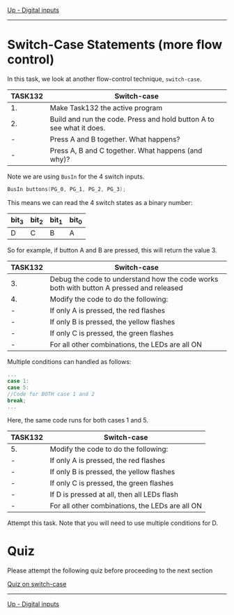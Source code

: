 [Up - Digital inputs](Digital_Inputs_1.md)

--- 

# Switch-Case Statements (more flow control)
In this task, we look at another flow-control technique, `switch-case`. 

| TASK132 | Switch-case |
| --- | --- |
| 1. | Make Task132 the active program |
| 2. | Build and run the code. Press and hold button A to see what it does. |
| - | Press A and B together. What happens? |
| - | Press A, B and C together. What happens (and why)? |

Note we are using `BusIn` for the 4 switch inputs.

```C++
BusIn buttons(PG_0, PG_1, PG_2, PG_3);
```

This means we can read the 4 switch states as a binary number:

| bit<sub>3</sub> | bit<sub>2</sub> | bit<sub>1</sub> | bit<sub>0</sub> |
| --- | --- | --- | --- | 
|  D  |  C  |  B  |  A  |

So for example, if button A and B are pressed, this will return the value 3.

| TASK132 | Switch-case |
| --- | --- |
| 3. | Debug the code to understand how the code works both with button A pressed and released |
| 4. | Modify the code to do the following: |
| -  | If only A is pressed, the red flashes |
| -  | If only B is pressed, the yellow flashes |
| -  | If only C is pressed, the green flashes |
| -  | For all other combinations, the LEDs are all ON |

Multiple conditions can handled as follows:

```C++
...
case 1:
case 5:
//Code for BOTH case 1 and 2
break;
...
```

Here, the same code runs for both cases 1 and 5.

| TASK132 | Switch-case |
| --- | --- |
| 5. | Modify the code to do the following: |
| -  | If only A is pressed, the red flashes |
| -  | If only B is pressed, the yellow flashes |
| -  | If only C is pressed, the green flashes |
| -  | If D is pressed at all, then all LEDs flash
| -  | For all other combinations, the LEDs are all ON |


Attempt this task. Note that you will need to use multiple conditions for D.

# Quiz

Please attempt the following quiz before proceeding to the next section

[Quiz on switch-case](https://dle.plymouth.ac.uk/mod/quiz/view.php?id=993811)

---

[Up - Digital inputs](Digital_Inputs_1.md)